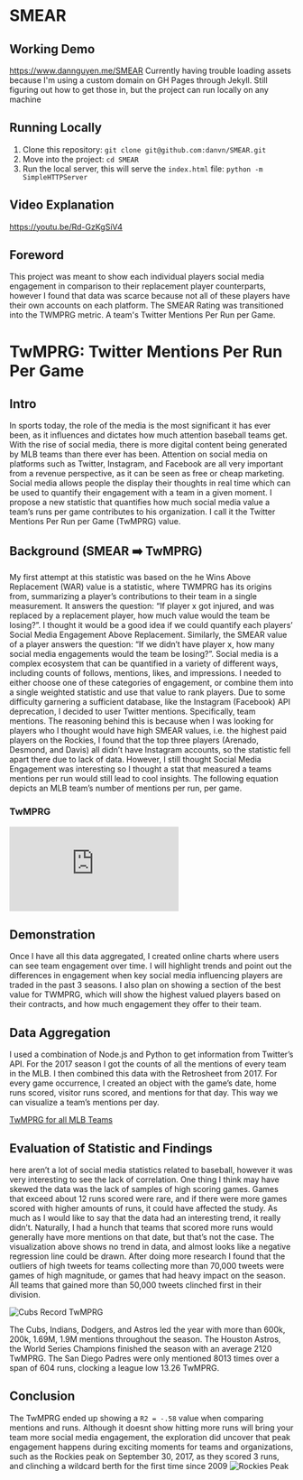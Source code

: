 # SMEAR
## Working Demo
https://www.dannguyen.me/SMEAR
Currently having trouble loading assets because I'm using a custom domain on GH Pages through Jekyll. 
Still figuring out how to get those in, but the project can run locally on any machine

## Running Locally
1) Clone this repository: ```git clone git@github.com:danvn/SMEAR.git```
2) Move into the project: ```cd SMEAR```
3) Run the local server, this will serve the `index.html` file: ```python -m SimpleHTTPServer```

## Video Explanation
https://youtu.be/Rd-GzKgSiV4

## Foreword
This project was meant to show each individual players social media engagement in comparison to their replacement player counterparts, however I found that data was scarce because not all of these players have their own accounts on each platform. The SMEAR Rating was transitioned into the TWMPRG metric. A team's Twitter Mentions Per Run per Game. 



# TwMPRG: Twitter Mentions Per Run Per Game

## Intro
In sports today, the role of the media is the most significant it has ever been, as it influences and dictates how much attention baseball teams get. With the rise of social media, there is more digital content being generated by MLB teams than there ever has been. Attention on social media on platforms such as Twitter, Instagram, and Facebook are all very important from a revenue perspective, as it can be seen as free or cheap marketing. Social media allows people the display their thoughts in real time which can be used to quantify their engagement with a team in a given moment. I propose a new statistic that quantifies how much social media value a team’s runs per game contributes to his organization. I call it the Twitter Mentions Per Run per Game (TwMPRG) value.

## Background (SMEAR ➡️ TwMPRG)
My first attempt at this statistic was based on the he Wins Above Replacement (WAR) value is a statistic, where TWMPRG has its origins from, summarizing a player’s contributions to their team in a single measurement. It answers the question: “If player x got injured, and was replaced by a replacement player, how much value would the team be losing?”. I thought it would be a good idea if we could quantify each players’ Social Media Engagement Above Replacement.
Similarly, the SMEAR value of a player answers the question: “If we didn’t have player x, how many social media engagements would the team be losing?”.
Social media is a complex ecosystem that can be quantified in a variety of different ways, including counts of follows, mentions, likes, and impressions. I needed to either choose one of these categories of engagement, or combine them into a single weighted statistic and use that value to rank players. Due to some difficulty garnering a sufficient database, like the Instagram (Facebook) API deprecation, I decided to user Twitter mentions. Specifically, team mentions. The reasoning behind this is because when I was looking for players who I thought would have high SMEAR values, i.e. the highest paid players on the Rockies, I found that the top three players (Arenado, Desmond, and Davis) all didn’t have Instagram accounts, so the statistic fell apart there due to lack of data. However, I still thought Social Media Engagement was interesting so I thought a stat that measured a teams mentions per run would still lead to cool insights. The following equation depicts an MLB team’s number of mentions per run, per game.

### TwMPRG 
![TwMPRG Calculation](https://latex.codecogs.com/png.latex?%5Clarge%20%5Cfrac%7BTwitter%20Mentions%20@Team%7D%7B%5Cfrac%7Bruns%7D%7Bgame%7D%7D)

## Demonstration
Once I have all this data aggregated, I created online charts where users can see team engagement over time. I will highlight trends and point out the differences in engagement when key social media influencing players are traded in the past 3 seasons. I also plan on showing a section of the best value for TWMPRG, which will show the highest valued players based on their contracts, and how much engagement they offer to their team.

## Data Aggregation
I used a combination of Node.js and Python to get information from Twitter’s API. For the 2017 season I got the counts of all the mentions of every team in the MLB. I then combined this data with the Retrosheet from 2017. For every game occurrence, I created an object with the game’s date, home runs scored, visitor runs scored, and mentions for that day. This way we can visualize a team’s mentions per day.

[TwMPRG for all MLB Teams](https://snag.gy/ChBPmp.jpg)

## Evaluation of Statistic and Findings
here aren’t a lot of social media statistics related to baseball, however it was very interesting to see the lack of correlation. One thing I think may have skewed the data was the lack of samples of high scoring games. Games that exceed about 12 runs scored were rare, and if there were more games scored with higher amounts of runs, it could have affected the study.
As much as I would like to say that the data had an interesting trend, it really didn’t. Naturally, I had a hunch that teams that scored more runs would generally have more mentions on that date, but that’s not the case. The visualization above shows no trend in data, and almost looks like a negative regression line could be drawn. After doing more research I found that the outliers of high tweets for teams collecting more than 70,000 tweets were games of high magnitude, or games that had heavy impact on the season. All teams that gained more than 50,000 tweets clinched first in their division. 

![Cubs Record TwMPRG](https://snag.gy/i5zWgn.jpg) 

The Cubs, Indians, Dodgers, and Astros led the year with more than 600k, 200k, 1.69M, 1.9M mentions throughout the season. The Houston Astros, the World Series Champions finished the season with an average 2120 TwMPRG. The San Diego Padres were only mentioned 8013 times over a span of 604 runs, clocking a league low 13.26 TwMPRG.

## Conclusion
The TwMPRG ended up showing a `R2 = -.58` value when comparing mentions and runs. Although it doesnt show hitting more runs will bring your team more social media engagement, the exploration did uncover that peak engagement happens during exciting moments for teams and organizations, such as the Rockies peak on September 30, 2017, as they scored 3 runs, and clinching a wildcard berth for the first time since 2009 ![Rockies Peak](https://snag.gy/Gj50Qt.jpg)

